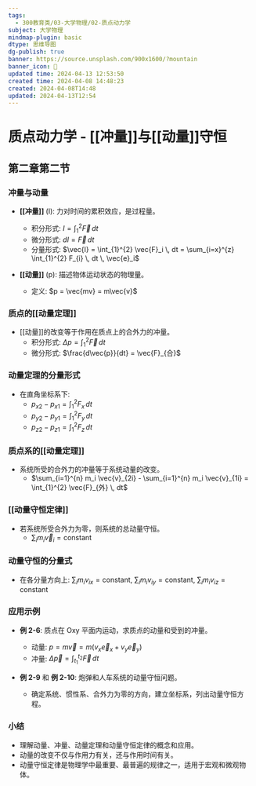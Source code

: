 ```yaml
---
tags:
  - 300教育类/03-大学物理/02-质点动力学
subject: 大学物理
mindmap-plugin: basic
dtype: 思维导图
dg-publish: true
banner: https://source.unsplash.com/900x1600/?mountain
banner_icon: 👾
updated time: 2024-04-13 12:53:50
created time: 2024-04-08 14:48:23
created: 2024-04-08T14:48
updated: 2024-04-13T12:54
---
```


# 质点动力学 - [[冲量]]与[[动量]]守恒
## 第二章第二节
### 冲量与动量
- **[[冲量]]** (I): 力对时间的累积效应，是过程量。
  - 积分形式: $I = \int_{1}^{2} \vec{F} \, dt$
  - 微分形式: $dI = \vec{F} \, dt$
  - 分量形式: $\vec{I} = \int_{1}^{2} \vec{F}_i \, dt = \sum_{i=x}^{z} \int_{1}^{2} F_{i} \, dt \, \vec{e}_i$

- **[[动量]]** (p): 描述物体运动状态的物理量。
  - 定义: $p = \vec{mv} = m\vec{v}$

### 质点的[[动量定理]]
- [[动量]]的改变等于作用在质点上的合外力的冲量。
  - 积分形式: $\Delta p = \int_{1}^{2} \vec{F} \, dt$
  - 微分形式: $\frac{d\vec{p}}{dt} = \vec{F}_{合}$

### 动量定理的分量形式
- 在直角坐标系下:
  - $p_{x2} - p_{x1} = \int_{1}^{2} F_{x} \, dt$
  - $p_{y2} - p_{y1} = \int_{1}^{2} F_{y} \, dt$
  - $p_{z2} - p_{z1} = \int_{1}^{2} F_{z} \, dt$

### 质点系的[[动量定理]]
- 系统所受的合外力的冲量等于系统动量的改变。
  - $\sum_{i=1}^{n} m_i \vec{v}_{2i} - \sum_{i=1}^{n} m_i \vec{v}_{1i} = \int_{1}^{2} \vec{F}_{外} \, dt$

### [[动量守恒定律]]
- 若系统所受合外力为零，则系统的总动量守恒。
  - $\sum_{i} m_i \vec{v}_i = \text{constant}$

### 动量守恒的分量式
- 在各分量方向上: $\sum_{i} m_i v_{ix} = \text{constant}$, $\sum_{i} m_i v_{iy} = \text{constant}$, $\sum_{i} m_i v_{iz} = \text{constant}$

### 应用示例
- **例 2-6**: 质点在 Oxy 平面内运动，求质点的动量和受到的冲量。
  - 动量: $p = m\vec{v} = m( v_x \vec{e}_x + v_y \vec{e}_y)$
  - 冲量: $\Delta \vec{p} = \int_{t_1}^{t_2} \vec{F} \, dt$

- **例 2-9** 和 **例 2-10**: 炮弹和人车系统的动量守恒问题。
  - 确定系统、惯性系、合外力为零的方向，建立坐标系，列出动量守恒方程。

### 小结
- 理解动量、冲量、动量定理和动量守恒定律的概念和应用。
- 动量的改变不仅与作用力有关，还与作用时间有关。
- 动量守恒定律是物理学中最重要、最普遍的规律之一，适用于宏观和微观物体。
